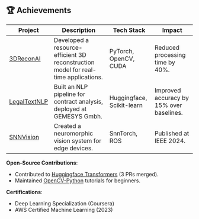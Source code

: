 ## 🏆 Achievements

| Project | Description | Tech Stack | Impact |
|---------|-------------|------------|--------|
| [3DReconAI](https://github.com/Novalis133/3DReconAI) | Developed a resource-efficient 3D reconstruction model for real-time applications. | PyTorch, OpenCV, CUDA | Reduced processing time by 40%. |
| [LegalTextNLP](https://github.com/Novalis133/LegalTextNLP) | Built an NLP pipeline for contract analysis, deployed at GEMESYS Gmbh. | Huggingface, Scikit-learn | Improved accuracy by 15% over baselines. |
| [SNNVision](https://github.com/Novalis133/SNNVision) | Created a neuromorphic vision system for edge devices. | SnnTorch, ROS | Published at IEEE 2024. |

**Open-Source Contributions**:
- Contributed to [Huggingface Transformers](https://github.com/huggingface/transformers) (3 PRs merged).
- Maintained [OpenCV-Python](https://github.com/opencv/opencv-python) tutorials for beginners.

**Certifications**:
- Deep Learning Specialization (Coursera)
- AWS Certified Machine Learning (2023)
